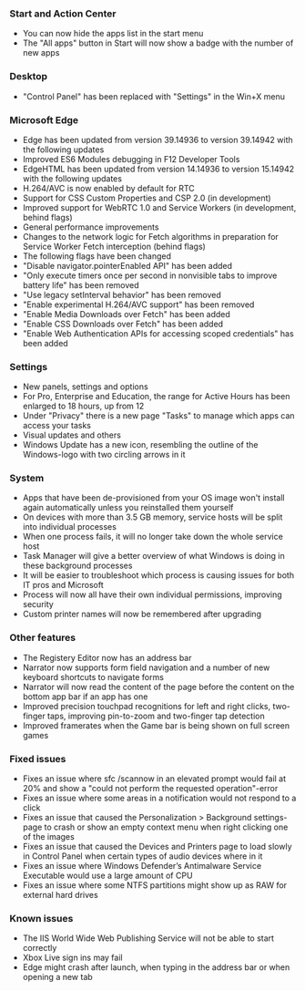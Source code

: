 ### Start and Action Center
- You can now hide the apps list in the start menu
- The "All apps" button in Start will now show a badge with the number of new apps

### Desktop
- "Control Panel" has been replaced with "Settings" in the Win+X menu

### Microsoft Edge
- Edge has been updated from version 39.14936 to version 39.14942 with the following updates
 - Improved ES6 Modules debugging in F12 Developer Tools
- EdgeHTML has been updated from version 14.14936 to version 15.14942 with the following updates
 - H.264/AVC is now enabled by default for RTC
 - Support for CSS Custom Properties and CSP 2.0 (in development)
 - Improved support for WebRTC 1.0 and Service Workers (in development, behind flags)
 - General performance improvements
 - Changes to the network logic for Fetch algorithms in preparation for Service Worker Fetch interception (behind flags)
- The following flags have been changed
 - "Disable navigator.pointerEnabled API" has been added
 - "Only execute timers once per second in nonvisible tabs to improve battery life" has been removed
 - "Use legacy setInterval behavior" has been removed
 - "Enable experimental H.264/AVC support" has been removed
 - "Enable Media Downloads over Fetch" has been added
 - "Enable CSS Downloads over Fetch" has been added
 - "Enable Web Authentication APIs for accessing scoped credentials" has been added

### Settings
- New panels, settings and options
 - For Pro, Enterprise and Education, the range for Active Hours has been enlarged to 18 hours, up from 12
 - Under "Privacy" there is a new page "Tasks" to manage  which apps can access your tasks
- Visual updates and others
 - Windows Update has a new icon, resembling the outline of the Windows-logo with two circling arrows in it

### System
- Apps that have been de-provisioned from your OS image won't install again automatically unless you reinstalled them yourself
- On devices with more than 3.5 GB memory, service hosts will be split into individual processes
 - When one process fails, it will no longer take down the whole service host
 - Task Manager will give a better overview of what Windows is doing in these background processes
 - It will be easier to troubleshoot which process is causing issues for both IT pros and Microsoft
 - Process will now all have their own individual permissions, improving security
- Custom printer names will now be remembered after upgrading

### Other features
- The Registery Editor now has an address bar
- Narrator now supports form field navigation and a number of new keyboard shortcuts to navigate forms
- Narrator will now read the content of the page before the content on the bottom app bar if an app has one
- Improved precision touchpad recognitions for left and right clicks, two-finger taps, improving pin-to-zoom and two-finger tap detection
- Improved framerates when the Game bar is being shown on full screen games

### Fixed issues
- Fixes an issue where sfc /scannow in an elevated prompt would fail at 20% and show a "could not perform the requested operation"-error
- Fixes an issue where some areas in a notification would not respond to a click
- Fixes an issue that caused the Personalization > Background settings-page to crash or show an empty context menu when right clicking one of the images
- Fixes an issue that caused the Devices and Printers page to load slowly in Control Panel when certain types of audio devices where in it
- Fixes an issue where Windows Defender’s Antimalware Service Executable would use a large amount of CPU
- Fixes an issue where some NTFS partitions might show up as RAW for external hard drives

### Known issues
- The IIS World Wide Web Publishing Service will not be able to start correctly
- Xbox Live sign ins may fail
- Edge might crash after launch, when typing in the address bar or when opening a new tab